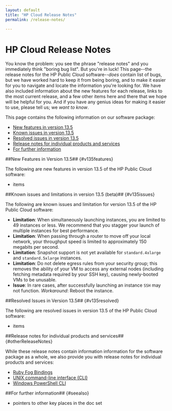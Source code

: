 ```yaml
---
layout: default
title: "HP Cloud Release Notes"
permalink: /release-notes/

---
```

# HP Cloud Release Notes

You know the problem:  you see the phrase "release notes" and you immediately think "boring bug list".  But you're in luck!  This page--the release notes for the HP Public Cloud software--<i>does</i> contain list of bugs, but we have worked hard to keep it from being boring, and to make it easier for you to navigate and locate the information you're looking for.  We have also included information about the new features for each release, links to the most current release, and a few other items here and there that we hope will be helpful for you.  And if you have any genius ideas for making it easier to use, please tell us; we <i>want to know</i>. 

This page contains the following information on our software package:

* [New features in version 13.5](#v135features)
* [Known issues in version 13.5](#v135issues)
* [Resolved issues in version 13.5](#v135resolved)
* [Release notes for individual products and services](#otherReleaseNotes)
* [For further information](#seealso)


##New Features in Version 13.5## {#v135features}

The following are new features in version 13.5 of the HP Public Cloud software:

* items


##Known issues and limitations in version 13.5 (beta)## {#v135issues}

The following are known issues and limitation for version 13.5 of the HP Public Cloud software:

* **Limitation**: When simultaneously launching instances, you are limited to 49 instances or less.  We recommend that you stagger your launch of multiple instances for best performance.
* **Limitation**: When passing through a router to move off your local network, your throughput speed is limited to approximately 150 megabits per second.
* **Limitation**: Snapshot support is not yet available for `standard.4xlarge` and `standard.5xlarge` instances.
* **Limitation**: Do not delete egress rules from your security group; this removes the ability of your VM to access any external nodes (including fetching metadata required by your SSH key), causing newly-booted VMs to be unusable.
* **Issue**: In rare cases, after successfully launching an instance `SSH` may not function. 
    *Workaround*: Reboot the instance.


##Resolved Issues in Version 13.5## {#v135resolved}

The following are resolved issues in version 13.5 of the HP Public Cloud software:

* items


##Release notes for individual products and services## {#otherReleaseNotes}

While these release notes contain information information for the software package as a whole, we also provide you with release notes for individual products and services:

* [Ruby Fog Bindings](/binding/fog/release-notes/)
* [UNIX command-line interface (CLI)](/cli/unix/release-notes/)
* [Windows PowerShell CLI](/cli/windows/release-notes/)


##For further information## {#seealso}

* pointers to other key places in the doc set
